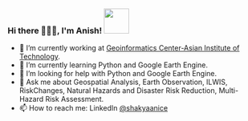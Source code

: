 ### Hi there 👋🙏🏻, I'm Anish! <img src="https://giphy.com/gifs/nintendo-mario-Lp2DXaHwco9FK/giphy.gif" width="50">

- 🔭 I’m currently working at [Geoinformatics Center-Asian Institute of Technology](http://geoinfo.ait.ac.th/).
- 🌱 I’m currently learning Python and Google Earth Engine.
- 🤔 I’m looking for help with Python and Google Earth Engine.
- 💬 Ask me about Geospatial Analysis, Earth Observation, ILWIS, RiskChanges, Natural Hazards and Disaster Risk Reduction, Multi-Hazard Risk Assessment. 
- 📫 How to reach me: LinkedIn [@shakyaanice](https://www.linkedin.com/in/anish-ratna-shakya-47234a121/)

<!--
**shakyaanice/shakyaanice** is a ✨ _special_ ✨ repository because its `README.md` (this file) appears on your GitHub profile.

Here are some ideas to get you started:

- 🔭 I’m currently working on ...
- 🌱 I’m currently learning ...
- 👯 I’m looking to collaborate on ...
- 🤔 I’m looking for help with ...
- 💬 Ask me about ...
- 📫 How to reach me: ...
- 😄 Pronouns: ...
- ⚡ Fun fact: ...
-->
